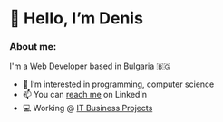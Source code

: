# 👋 Hello, I’m Denis

### About me:
I'm a Web Developer based in Bulgaria 🇧🇬

- 👀 I’m interested in programming, computer science
- 📫 You can [reach me](https://www.linkedin.com/in/denis-dinkov/) on LinkedIn
- 💻 Working @ [IT Business Projects](https://www.linkedin.com/company/itbpbg/)
